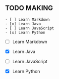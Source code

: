 ## TODO MAKING

```
- [ ] Learn Markdown
- [x] Learn Java
- [ ] Learn JavaScript
- [x] Learn Python
```

- [ ] Learn Markdown
- [x] Learn Java
- [ ] Learn JavaScript
- [x] Learn Python

